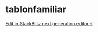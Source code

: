 # tablonfamiliar

[Edit in StackBlitz next generation editor ⚡️](https://stackblitz.com/~/github.com/ouiermo/tablonfamiliar)